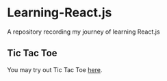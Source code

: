 # Learning-React.js

A repository recording my journey of learning React.js

## Tic Tac Toe

You may try out Tic Tac Toe [here](https://locolin1204.github.io/React.js-Note-App/).